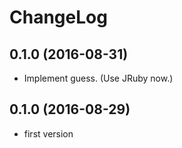 # ChangeLog

## 0.1.0 (2016-08-31)

* Implement guess. (Use JRuby now.)

## 0.1.0 (2016-08-29)

* first version
